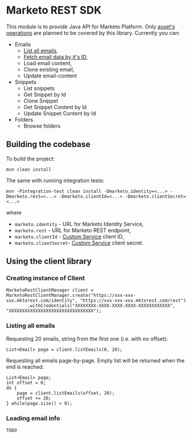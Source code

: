 # Marketo REST SDK
This module is to provide Java API for Marketo Platform. Only [asset's operations](http://developers.marketo.com/documentation/asset-api/) are planned to be covered by this library.
Currently you can:
 * Emails
   * [List all emails](#listing-all-emails),
   * [Fetch email data by it's ID](#loading-email-info),
   * Load email content,
   * Clone existing email,
   * Update email-content
 * Snippets
   * List snippets
   * Get Snippet by Id
   * Clone Snippet
   * Get Snippet Content by Id
   * Update Snippet Content by Id
 * Folders
   * Browse folders

## Building the codebase

To build the project:

    mvn clean install
    
The same with running integration tests:

    mvn -Pintegration-test clean install -Dmarketo.identity=<...> -Dmarketo.rest=<...> -Dmarketo.clientId=<...> -Dmarketo.clientSecret=<...>

where
  * `marketo.identity` - URL for Marketo Identity Service,
  * `marketo.rest` - URL for Marketo REST endpoint,
  * `marketo.clientId` - [Custom Service](http://developers.marketo.com/documentation/rest/custom-service/) client ID,
  * `marketo.clientSecret`- [Custom Service](http://developers.marketo.com/documentation/rest/custom-service/) client secret.

## Using the client library

### Creating instance of Client

    MarketoRestClientManager client = MarketoRestClientManager.create("https://xxx-xxx-xxx.mktorest.com/identity", "https://xxx-xxx-xxx.mktorest.com/rest")
            .withCredentials("XXXXXXXX-XXXX-XXXX-XXXX-XXXXXXXXXXXX", "XXXXXXXXXXXXXXXXXXXXXXXXXXXXXXXX");

### Listing all emails

Requesting 20 emails, string from the first one (i.e. with no offset):

    List<Email> page = client.listEmails(0, 20);

Requesting all emails page-by-page. Empty list will be returned when the end is reached:

    List<Email> page;
    int offset = 0;
    do {
        page = client.listEmails(offset, 20);
        offset += 20;
    } while(page.size() > 0);

### Loading email info

    TODO
